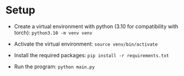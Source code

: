 # Setup

* Create a virtual environment with python (3.10 for compatibility with torch): 
    `python3.10 -m venv venv`

* Activate the virtual environment: 
    `source venv/bin/activate`

* Install the required packages: 
    `pip install -r requirements.txt`

* Run the program: 
    `python main.py`


